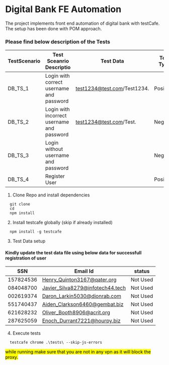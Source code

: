# Digital Bank FE Automation
The project implements front end automation of digital bank with testCafe. The setup has been done with POM approach.
### Please find below description of the Tests 
| TestScenario | Test Sceanrio Descriptio | Test Data | Test Type
| ------ | --- | ----- | ----- |
| DB_TS_1 | Login with correct username and password   | test1234@test.com/Test1234.  | Positive |
| DB_TS_2 | Login with incorrect username and password  |   test1234@test.com/Test.  | Negative |
| DB_TS_3 | Login without username and password  |     | Negative |
| DB_TS_4 | Register User  |     | Positive |

1. Clone Repo and install dependencies
```
  git clone 
  cd 
  npm install
```
2. Install testcafe globally (skip if already installed)
 ```
   npm install -g testcafe
 ```
3. Test Data setup

#### Kindly update the test data file using below data for successfull registration of user 
| SSN | Email Id | status |
| ------ | --- | ----- |
| 157824536    | Henry_Quinton3167@qater.org   | Not Used    |
| 084048700    | Javier_Silva8279@infotech44.tech  | Not Used     |
| 002619374    | Daron_Larkin5030@dionrab.com   | Not Used     |
| 551740437    | Aiden_Clarkson6460@gembat.biz   | Not Used     |
| 621628232    | Oliver_Booth8906@acrit.org   | Not Used     |
| 287625059    | Enoch_Durrant7221@hourpy.biz   | Not Used     |
4. Execute tests
```
  testcafe chrome .\tests\ --skip-js-errors
````

 <mark>while running make sure that you are not in any vpn as it will block the proxy.</mark>

